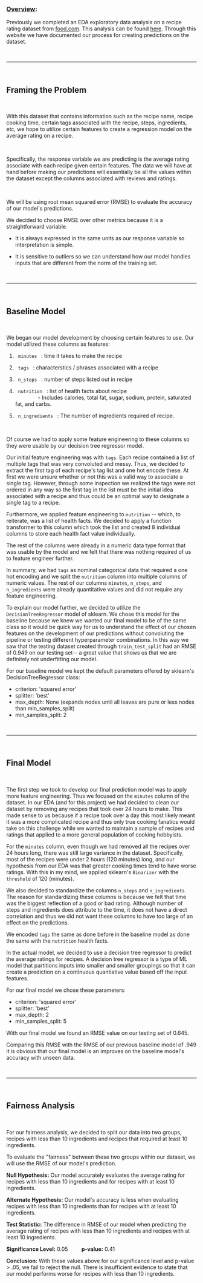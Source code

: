 ### <u> Overview</u>: 

Previously we completed an EDA exploratory data analysis on a recipe rating dataset from [food.com](https://dsc80.com/project3/recipes-and-ratings/food.com). This analysis can be found [here](https://akar247.github.io/RecipesDurationAnalysis/). Through this website we have documented our process for creating predictions on the dataset. 

<br>

---


<br>


## <strong> Framing the Problem </strong> 
<br>

With this dataset that contains information such as the recipe name, recipe cooking time, certain tags associated with the recipe, steps, ingredients, etc, we hope to utilize certain features to create a regression model on the average rating on a recipe. 

<br>

Specifically, the response variable we are predicting is the average rating associate with each recipe given certain features. The data we will have at hand before making our predictions will essentially be all the values within the dataset except the columns associated with reviews and ratings. 

<br>

We will be using root mean squared error (RMSE) to evaluate the accuracy of our model's predictions. 

We decided to choose RMSE over other metrics because it is a straightforward variable.

- It is always expressed in the same units as our response variable so interpretation is simple. 
 
- It is sensitive to outliers so we can understand how our model handles inputs that are different from the norm of the training set.

<br>

---

<br>

## <strong> Baseline Model </strong> 

<br> 

We began our model development by choosing certain features to use. Our model utilized these columns as features:

1. <code> minutes </code> : time it takes to make the recipe

2. <code> tags </code> : characterstics / phrases associated with a recipe

3. <code> n_steps </code> : number of steps listed out in recipe

4. <code> nutrition </code> : list of health facts about recipe <br> &emsp;&emsp;&emsp;&emsp; - Includes calories, total fat, sugar, sodium, protein, saturated fat, and carbs.

5. <code> n_ingredients </code> : The number of ingredients required of recipe.

<br>

Of course we had to apply some feature engineering to these columns so they were usable by our decision tree regressor model. 

Our initial feature engineering was with <code>tags</code>. Each recipe contained a list of multiple tags that was very convoluted and messy. Thus, we decided to extract the first tag of each recipe's tag list and one hot encode these. At first we were unsure whether or not this was a valid way to associate a single tag. However, through some inspection we realized the tags were not ordered in any way so the first tag in the list must be the initial idea associated with a recipe and thus could be an optimal way to designate a single tag to a recipe. 

Furthermore, we applied feature engineering to <code>nutrition</code> -- which, to reiterate, was a list of health facts. We decided to apply a function transformer to this column which took the list and created 8 individual columns to store each health fact value individually. 

The rest of the columns were already in a numeric data type format that was usable by the model and we felt that there was nothing required of us to feature engineer further. 

In summary, we had <code>tags</code> as nominal categorical data that required a one hot encoding and we split the <code>nutrition</code> column into multiple columns of numeric values. The rest of our columns <code>minutes</code>, <code>n_steps</code>, and <code>n_ingredients</code> were already quantitative values and did not require any feature engineering. 


To explain our model further, we decided to utilize the <code>DecisionTreeRegressor</code> model of sklearn. We chose this model for the baseline because we knew we wanted our final model to be of the same class so it would be quick way for us to understand the effect of our chosen features on the development of our predictions without convoluting the pipeline or testing different hyperparameter combinations. In this way we saw that the testing dataset created through <code>train_test_split</code> had an RMSE of 0.949 on our testing set-- a great value that shows us that we are definitely not underfitting our model. 

For our baseline model we kept the default parameters offered by sklearn's DecisionTreeRegressor class:

- criterion: 'squared error'
- splitter: 'best'
- max_depth: None (expands nodes until all leaves are pure or less nodes than min_samples_split)
- min_samples_split: 2

<br>

---

<br>

## <strong> Final Model </strong> 

<br> 

The first step we took to develop our final prediction model was to apply more feature engineering. Thus we focused on the <code>minutes</code> column of the dataset. In our EDA (and for this project) we had decided to clean our dataset by removing any recipes that took over 24 hours to make. This made sense to us because if a recipe took over a day this most likely meant it was a more complicated recipe and thus only true cooking fanatics would take on this challenge while we wanted to maintain a sample of recipes and ratings that applied to a more general population of cooking hobbyists. 

For the <code>minutes</code> column, even though we had removed all the recipes over 24 hours long, there was still large variance in the dataset. Specifically, most of the recipes were under 2 hours (120 minutes) long, and our hypothesis from our EDA was that greater cooking times tend to have worse ratings. With this in my mind, we applied sklearn's <code>Binarizer</code> with the <code>threshold</code> of 120 (minutes). 

We also decided to standardize the columns <code>n_steps</code> and <code>n_ingredients</code>. The reason for standardizing these columns is because we felt that time was the biggest reflection of a good or bad rating. Although number of steps and ingredients does attribute to the time, it does not have a direct correlation and thus we did not want these columns to have too large of an effect on the predictions. 

We encoded <code>tags</code> the same as done before in the baseline model as done the same with the <code>nutrition</code> health facts. 


In the actual model, we decided to use a decision tree regressor to predict the average ratings for recipes. A decision tree regressor is a type of ML model that partitions inputs into smaller and smaller groupings so that it can create a prediction on a continuous quantiative value based off the input features. 

For our final model we chose these parameters:

- criterion: 'squared error'
- splitter: 'best'
- max_depth: 2
- min_samples_split: 5


With our final model we found an RMSE value on our testing set of 0.645. 

Comparing this RMSE with the RMSE of our previous baseline model of .949 it is obvious that our final model is an improves on the baseline model's accuracy with unseen data. 


<br>

---

<br>

## <strong> Fairness Analysis </strong> 

<br> 

For our fairness analysis, we decided to split our data into two groups, recipes with less than 10 ingredients and recipes that required at least 10 ingredients.

To evaluate the "fairness" between these two groups within our dataset, we will use the RMSE of our model's prediction. 

<strong>Null Hypothesis:</strong> Our model accurately evaluates the average rating for recipes with less than 10 ingredients and for recipes with at least 10 ingredients. 

<strong>Alternate Hypothesis:</strong> Our model's accuracy is less when evaluating recipes with less than 10 ingredients than for recipes with at least 10 ingredients. 

<strong>Test Statistic:</strong> The difference in RMSE of our model when predicting the average rating of recipes with less than 10 ingredients and recipes with at least 10 ingredients. 

<strong>Significance Level:</strong> 0.05 &emsp;&emsp; <strong>p-value:</strong> 0.41

<strong>Conclusion:</strong> With these values above for our significance level and p-value > .05, we fail to reject the null. There is insufficient evidence to state that our model performs worse for recipes with less than 10 ingredients.